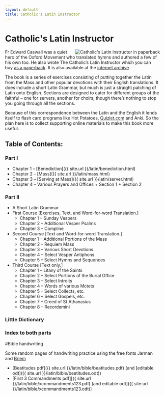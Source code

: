 ```yaml
---
layout: default
title: Catholic's Latin Instructor
---
```


Catholic's Latin Instructor
===========================

<a href="http://www.lulu.com/shop/edward-caswall/the-catholics-latin-instructor/paperback/product-18844755.html"><img src="{{ site.url }}/images/clicover.jpg" align="right" alt="Catholic's Latin Instructor in paperback" class="align-right"></a>

Fr Edward Caswall was a quiet hero of the Oxford Movement who translated hymns and authored a few of his own too. He also wrote The Catholic’s Latin Instructor which you can buy [as a paperback](http://www.lulu.com/shop/edward-caswall/the-catholics-latin-instructor/paperback/product-18844755.html). It is also available at the [internet archive](http://archive.org/details/thecatholicslati00caswuoft).

The book is a series of exercises consisting of putting together the Latin from the Mass and other popular devotions with their English translations. It does include a short Latin Grammar, but much is just a straight patching of Latin onto English. Sections are designed to cater for different groups of the faithful – one for servers, another for choirs, though there’s nothing to stop you going through all the sections.

Because of this correspondence between the Latin and the English it lends itself to flash card programs like Hot Potatoes, [Quizlet.com](http://quizlet.com/class/140924/) and Anki. So the plan here is to collect supporting online materials to make this book more useful.

Table of Contents:
------------------

### Part I

* Chapter 1 – [Benediction]({{ site.url }}/latin/benediction.html)
* Chapter 2 – [Mass]({{ site.url }}/latin/mass.html)
* Chapter 3 – [Serving at Mass]({{ site.url }}/latin/server.html)
* Chapter 4 – Various Prayers and Offices
       + Section 1
       + Section 2

### Part II

* A Short Latin Grammar
* First Course [Exercises, Text, and Word-for-word Translation.]
    + Chapter 1 – Sunday Vespers
    + Chapter 2 – Additional Vesper Psalms
    + Chapter 3 – Compline
* Second Course [Text and Word-for-word Translation.]
    + Chapter 1 – Additional Portions of the Mass
    + Chapter 2 – Requiem Mass
    + Chapter 3 – Various Short Devotions
    + Chapter 4 – Select Vesper Antiphons
    + Chapter 5 – Select Hymns and Sequences
* Third Course [Text only.]
    + Chapter 1 – Litany of the Saints
    + Chapter 2 – Select Portions of the Burial Office
    + Chapter 3 – Select Introits
    + Chapter 4 – Words of various Motets
    + Chapter 5 – Select Collects, etc.
    + Chapter 6 – Select Gospels, etc.
    + Chapter 7 – Creed of St Athanasius
    + Chapter 8 – Recordemini

### Little Dictionary

### Index to both parts


#Bible handwriting

Some random pages of handwriting practice using the free fonts Jarman and [Briem](http://briem.net)

  + [Beatitudes pdf]({{ site.url }}/latin/bible/beatitudes.pdf) (and [editable odt]({{ site.url }}/latin/bible/beatitudes.odt))
  + [First 3 Commandments pdf][{{ site.url }}/latin/bible/xcommandments123.pdf) (and editable odt]({{ site.url }}/latin/bible/xcommandments123.odt))


